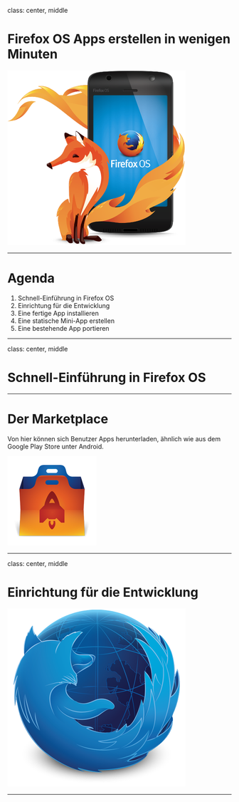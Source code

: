class: center, middle
# Firefox OS Apps erstellen in wenigen Minuten
![](img/FirefoxOS_Phone_Visual_Blue.png)

---

# Agenda

1. Schnell-Einführung in Firefox OS
2. Einrichtung für die Entwicklung
3. Eine fertige App installieren
4. Eine statische Mini-App erstellen
5. Eine bestehende App portieren

---

class: center, middle
# Schnell-Einführung in Firefox OS

---

# Der Marketplace
Von hier können sich Benutzer Apps herunterladen, ähnlich wie aus dem Google Play Store unter Android.

![Marketplace](img/icon-marketplace.png)

---

class: center, middle
# Einrichtung für die Entwicklung

![Firefox Developer Edition](img/firefox-dev-logo.png)

---
